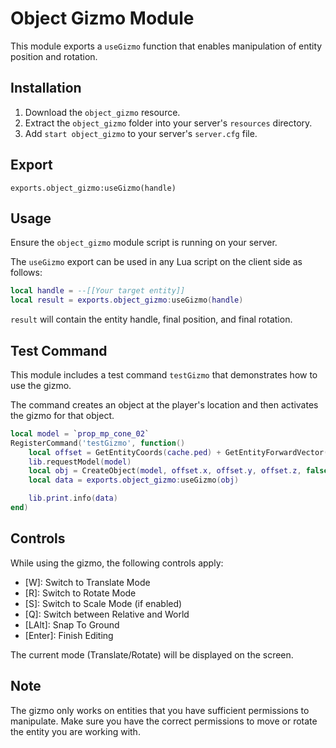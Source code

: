 # Object Gizmo Module

This module exports a `useGizmo` function that enables manipulation of entity position and rotation.

## Installation

1. Download the `object_gizmo` resource.
2. Extract the `object_gizmo` folder into your server's `resources` directory.
3. Add `start object_gizmo` to your server's `server.cfg` file.

## Export

`exports.object_gizmo:useGizmo(handle)`

## Usage

Ensure the `object_gizmo` module script is running on your server.

The `useGizmo` export can be used in any Lua script on the client side as follows:

```lua
local handle = --[[Your target entity]]
local result = exports.object_gizmo:useGizmo(handle)
```

`result` will contain the entity handle, final position, and final rotation.

## Test Command

This module includes a test command `testGizmo` that demonstrates how to use the gizmo. 

The command creates an object at the player's location and then activates the gizmo for that object.

```lua
local model = `prop_mp_cone_02`
RegisterCommand('testGizmo', function()
    local offset = GetEntityCoords(cache.ped) + GetEntityForwardVector(cache.ped) * 3
    lib.requestModel(model)
    local obj = CreateObject(model, offset.x, offset.y, offset.z, false, false, false)
    local data = exports.object_gizmo:useGizmo(obj)

    lib.print.info(data)
end)
```

## Controls

While using the gizmo, the following controls apply:
- [W]: Switch to Translate Mode
- [R]: Switch to Rotate Mode
- [S]: Switch to Scale Mode (if enabled)
- [Q]: Switch between Relative and World
- [LAlt]: Snap To Ground
- [Enter]: Finish Editing

The current mode (Translate/Rotate) will be displayed on the screen.

## Note

The gizmo only works on entities that you have sufficient permissions to manipulate. Make sure you have the correct permissions to move or rotate the entity you are working with.
